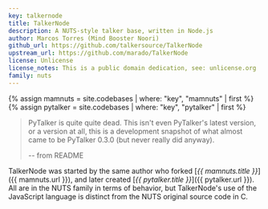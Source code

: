 ```yaml
---
key: talkernode
title: TalkerNode
description: A NUTS-style talker base, written in Node.js
author: Marcos Torres (Mind Booster Noori)
github_url: https://github.com/talkersource/TalkerNode
upstream_url: https://github.com/marado/TalkerNode
license: Unlicense
license_notes: This is a public domain dedication, see: unlicense.org
family: nuts
---
```


{% assign mamnuts = site.codebases | where: "key", "mamnuts" | first %}
{% assign pytalker = site.codebases | where: "key", "pytalker" | first %}

> PyTalker is quite quite dead. This isn't even PyTalker's latest version, or a
> version at all, this is a development snapshot of what almost came to be
> PyTalker 0.3.0 (but never really did anyway).
>
> -- from README

TalkerNode was started by the same author who forked [_{{ mamnuts.title }}_]({{ mamnuts.url }}),
and later created [_{{ pytalker.title }}_]({{ pytalker.url }}). All are in the NUTS family in
terms of behavior, but TalkerNode's use of the JavaScript language is distinct from the NUTS
original source code in C.

